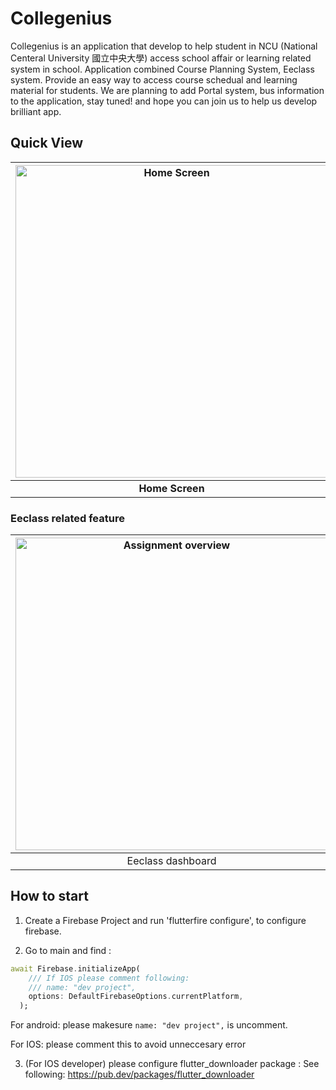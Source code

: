 # Collegenius
Collegenius is an application that develop to help student in NCU (National Centeral University 國立中央大學) access school affair or learning related system in school.
Application combined Course Planning System, Eeclass system. Provide an easy way to access course schedual and learning material for students.
We are planning to add Portal system, bus information to the application, stay tuned! and hope you can join us to help us develop brilliant app.

## Quick View

|<img height="500" alt="Home Screen" src="https://i.imgur.com/9cPsYtC.png"> | <img height="500" alt="Course Schedual Screen" src="https://i.imgur.com/UV5j5bb.png">|<img height="500" alt="Eeclass Screen" src="https://i.imgur.com/5jpPMTu.png">|
|:-------------------------:|:-------------------------:|:-------------------------:|
|**Home Screen**|**Course Schedual Screen**|**Eeclass Screen**|

### Eeclass related feature

|<img height="500" alt="Assignment overview" src="https://i.imgur.com/sDLqCrO.png">|<img height="500" alt="Eeclass Screen" src="https://i.imgur.com/prcJHSo.png">| <img height="500" alt="Eeclass course bullitin" src="https://i.imgur.com/utg0mLq.png">|<img height="500" alt="Assignment overview" src="https://i.imgur.com/PLBFfD2.png">|
|:----------:|:----------:|:----------:|:----------:|
|Eeclass dashboard|Course Information|Course bullitins|Assignment overview|

## How to start
1. Create a Firebase Project and run 'flutterfire configure', to configure firebase.

2. Go to main and find :

```dart
await Firebase.initializeApp(
    /// If IOS please comment following:
    /// name: "dev project",
    options: DefaultFirebaseOptions.currentPlatform,
  );
```

For android: please makesure `name: "dev project",` is uncomment.

For IOS: please comment this to avoid unneccesary error

3. (For IOS developer) please configure flutter_downloader package :
See following: https://pub.dev/packages/flutter_downloader

